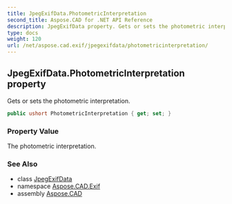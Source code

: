 ```yaml
---
title: JpegExifData.PhotometricInterpretation
second_title: Aspose.CAD for .NET API Reference
description: JpegExifData property. Gets or sets the photometric interpretation
type: docs
weight: 120
url: /net/aspose.cad.exif/jpegexifdata/photometricinterpretation/
---
```

## JpegExifData.PhotometricInterpretation property

Gets or sets the photometric interpretation.

```csharp
public ushort PhotometricInterpretation { get; set; }
```

### Property Value

The photometric interpretation.

### See Also

* class [JpegExifData](../)
* namespace [Aspose.CAD.Exif](../../jpegexifdata/)
* assembly [Aspose.CAD](../../../)


